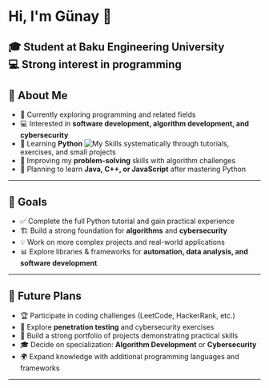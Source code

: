 # Hi, I'm Günay 👋
🎓 Student at Baku Engineering University  
💻 Strong interest in programming  
---
## 🚀 About Me
- 🎯 Currently exploring programming and related fields  
- 💻 Interested in **software development, algorithm development, and cybersecurity**  
- 🐍 Learning **Python** ![My Skills](https://skillicons.dev/icons?i=python) systematically through tutorials, exercises, and small projects  
- 🧩 Improving my **problem-solving** skills with algorithm challenges  
- 🌱 Planning to learn **Java, C++, or JavaScript** after mastering Python  

---

## 🎯 Goals
- ✅ Complete the full Python tutorial and gain practical experience  
- 🏗️ Build a strong foundation for **algorithms** and **cybersecurity**  
- 💡 Work on more complex projects and real-world applications  
- 📊 Explore libraries & frameworks for **automation, data analysis, and software development**  

---

## 🔮 Future Plans
- 🏆 Participate in coding challenges (LeetCode, HackerRank, etc.)  
- 🔐 Explore **penetration testing** and cybersecurity exercises  
- 📂 Build a strong portfolio of projects demonstrating practical skills  
- 🎓 Decide on specialization: **Algorithm Development** or **Cybersecurity**  
- 🌍 Expand knowledge with additional programming languages and frameworks  

---